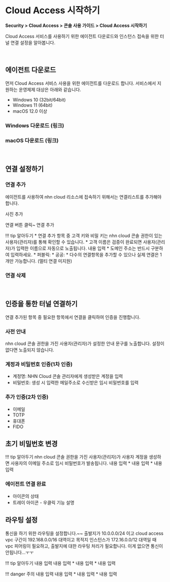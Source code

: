 # Cloud Access 시작하기

**Security > Cloud Access > 콘솔 사용 가이드 > Cloud Access 시작하기**

Cloud Access 서비스를 사용하기 위한 에이전트 다운로드와 인스턴스 접속을 위한 터널 연결 설정을 알아봅니다.

<br>

## 에이전트 다운로드

먼저 Cloud Access 서비스 사용을 위한 에이전트를 다운로드 합니다. 서비스에서 지원하는 운영제제 대상은 아래와 같습니다.

* Windows 10 (32bit/64bit)
* Windows 11 (64bit)
* macOS 12.0 이상

### Windows 다운로드 (링크)

### macOS 다운로드 (링크)

<br>

## 연결 설정하기

### 연결 추가

에이전트를 사용하여 nhn cloud 리소스에 접속하기 위해서는 연결리스트를 추가해야 합니다.

사진 추가

연결 버튼 클릭~ 연결 추가 

!!! tip 알아두기
    * 연결 추가 항목 중 고객 키와 비밀 키는 nhn cloud 콘솔 권한이 있는 사용자(관리자)를 통해 확인할 수 있습니다.
    * 고객 이름은 검증이 완료되면 사용자(관리자)가 입력한 이름으로 자동으로 노출됩니다.
    내용 입력
    * 도메인 주소는 반드시 구분하여 입력하세요.
        * 퍼블릭:
        * 공공:
    * 다수의 연결항목을 추가할 수 있으나 실제 연결은 1개만 가능합니다. (멀티 연결 미지원)


### 연결 삭제

<br>

## 인증을 통한 터널 연결하기
연결 추가된 항목 중 필요한 항목에서 연결을 클릭하여 인증을 진행합니다.

### 사전 안내
nhn cloud 콘솔 권한을 가진 사용자(관리자)가 설정한 안내 문구를 노출합니다. 설정이 없다면 노출되지 않습니다.

### 계정과 비밀번호 인증(1차 인증)
* 계정명: NHN Cloud 콘솔 관리자에게 생성받은 계정을 입력
* 비밀번호: 생성 시 입력한 메일주소로 수신받은 임시 비밀번호를 입력


### 추가 인증(2차 인증)

* 이메일
* TOTP
* 휴대폰
* FIDO

## 초기 비밀번호 변경

!!! tip 알아두기
    nhn cloud 콘솔 권한을 가진 사용자(관리자)가 사용자 계정을 생성하면 사용자의 이메일 주소로 임시 비밀번호가 발송됩니다.
    내용 입력
    * 내용 입력
    * 내용 입력

### 에이전트 연결 완료

* 아이콘의 상태
* 트레이 아이콘 - 우클릭 기능 설명


## 라우팅 설정
통신을 하기 위한 라우팅을 설정합니다.~~
출발지가 10.0.0.0/24 이고 cloud access vpc 구간이 192.168.0.0/16 대역이고 목적지 인스턴스가 172.16.0.0/12 대역일 때 vpc 피어링이 필요하고, 출발지에 대한 라우팅 처리가 필요합니다. 이게 없으면 통신이 안됩니다...ㅜㅜ



!!! tip 알아두기
    내용 입력
    내용 입력
    * 내용 입력
    * 내용 입력


!!! danger 주의
    내용 입력
    내용 입력
    * 내용 입력
    * 내용 입력
